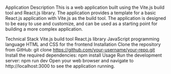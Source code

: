 Application Description
This is a web application built using the Vite.js build tool and React.js library. The application provides a template for a basic React.js application with Vite.js as the build tool. The application is designed to be easy to use and customize, and can be used as a starting point for building a more complex application.

Technical Stack
Vite.js build tool
React.js library
JavaScript programming language
HTML and CSS for the frontend
Installation
Clone the repository from GitHub: git clone https://github.com/your-username/your-repo.git
Install the required dependencies: npm install
Usage
Run the development server: npm run dev
Open your web browser and navigate to http://localhost:3000 to see the application running.
